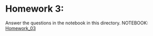 # Homework 3:

Answer the questions in the notebook in this directory.
NOTEBOOK: [Homework_03](Homework_03.ipynb)
